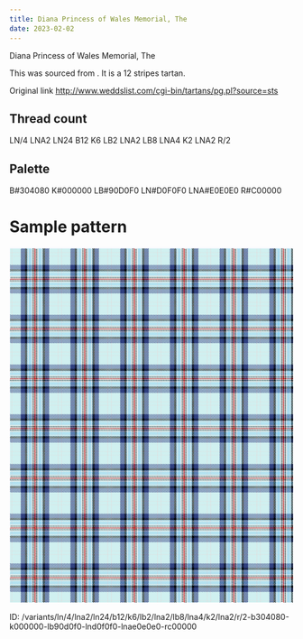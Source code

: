 ```yaml
---
title: Diana Princess of Wales Memorial, The
date: 2023-02-02
---
```

Diana Princess of Wales Memorial, The

This was sourced from <no value>.  It is a 12 stripes tartan.

Original link http://www.weddslist.com/cgi-bin/tartans/pg.pl?source=sts

## Thread count
LN/4 LNA2 LN24 B12 K6 LB2 LNA2 LB8 LNA4 K2 LNA2 R/2

## Palette
B#304080 K#000000 LB#90D0F0 LN#D0F0F0 LNA#E0E0E0 R#C00000

# Sample pattern

![Tartan detail](tartan.png "LN/4 LNA2 LN24 B12 K6 LB2 LNA2 LB8 LNA4 K2 LNA2 R/2 tartan")

ID: /variants/ln/4/lna2/ln24/b12/k6/lb2/lna2/lb8/lna4/k2/lna2/r/2-b304080-k000000-lb90d0f0-lnd0f0f0-lnae0e0e0-rc00000